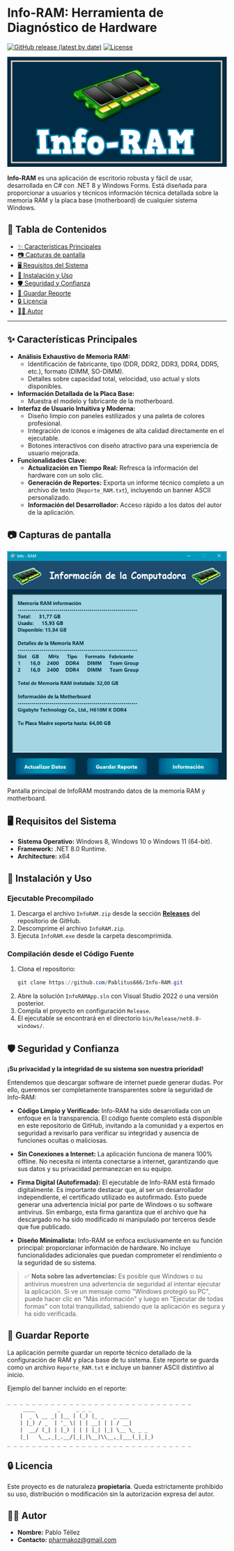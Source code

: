# Info-RAM: Herramienta de Diagnóstico de Hardware

<!-- Badges -->
[![GitHub release (latest by date)](https://img.shields.io/github/v/release/Pablitus666/Info-RAM?style=flat-square)](https://github.com/Pablitus666/Info-RAM/releases)
[![License](https://img.shields.io/badge/License-Proprietary-red.svg?style=flat-square)](LICENSE) <!-- Assuming a LICENSE file will be added or it's just a statement -->

![Social Preview](images/socialpreview.png)

**Info-RAM** es una aplicación de escritorio robusta y fácil de usar, desarrollada en C# con .NET 8 y Windows Forms. Está diseñada para proporcionar a usuarios y técnicos información técnica detallada sobre la memoria RAM y la placa base (motherboard) de cualquier sistema Windows.

## 📖 Tabla de Contenidos
- [✨ Características Principales](#-características-principales)
- [📷 Capturas de pantalla](#-capturas-de-pantalla)
- [🖥️ Requisitos del Sistema](#-requisitos-del-sistema)
- [🚀 Instalación y Uso](#-instalación-y-uso)
- [🛡️ Seguridad y Confianza](#-seguridad-y-confianza)
- [📝 Guardar Reporte](#-guardar-reporte)
- [🔒 Licencia](#-licencia)
- [👨‍💻 Autor](#-autor)

---

## ✨ Características Principales

*   **Análisis Exhaustivo de Memoria RAM:**
    *   Identificación de fabricante, tipo (DDR, DDR2, DDR3, DDR4, DDR5, etc.), formato (DIMM, SO-DIMM).
    *   Detalles sobre capacidad total, velocidad, uso actual y slots disponibles.
*   **Información Detallada de la Placa Base:**
    *   Muestra el modelo y fabricante de la motherboard.
*   **Interfaz de Usuario Intuitiva y Moderna:**
    *   Diseño limpio con paneles estilizados y una paleta de colores profesional.
    *   Integración de iconos e imágenes de alta calidad directamente en el ejecutable.
    *   Botones interactivos con diseño atractivo para una experiencia de usuario mejorada.
*   **Funcionalidades Clave:**
    *   **Actualización en Tiempo Real:** Refresca la información del hardware con un solo clic.
    *   **Generación de Reportes:** Exporta un informe técnico completo a un archivo de texto (`Reporte_RAM.txt`), incluyendo un banner ASCII personalizado.
    *   **Información del Desarrollador:** Acceso rápido a los datos del autor de la aplicación.

## 📷 Capturas de pantalla

<p align="center">
  <img src="images/screenshot.png" alt="Vista previa de la aplicación" width="600"/>
</p>

Pantalla principal de InfoRAM mostrando datos de la memoria RAM y motherboard.

## 🖥️ Requisitos del Sistema

*   **Sistema Operativo:** Windows 8, Windows 10 o Windows 11 (64-bit).
*   **Framework:** .NET 8.0 Runtime.
*   **Architecture:** x64

## 🚀 Instalación y Uso

### Ejecutable Precompilado

1.  Descarga el archivo `InfoRAM.zip` desde la sección [**Releases**](https://github.com/Pablitus666/Info-RAM/releases) del repositorio de GitHub.
2.  Descomprime el archivo `InfoRAM.zip`.
3.  Ejecuta `InfoRAM.exe` desde la carpeta descomprimida.

### Compilación desde el Código Fuente

1.  Clona el repositorio:
    ```powershell
    git clone https://github.com/Pablitus666/Info-RAM.git
    ```
2.  Abre la solución `InfoRAMApp.sln` con Visual Studio 2022 o una versión posterior.
3.  Compila el proyecto en configuración `Release`.
4.  El ejecutable se encontrará en el directorio `bin/Release/net8.0-windows/`.

## 🛡️ Seguridad y Confianza

**¡Su privacidad y la integridad de su sistema son nuestra prioridad!**

Entendemos que descargar software de internet puede generar dudas. Por ello, queremos ser completamente transparentes sobre la seguridad de Info-RAM:

*   **Código Limpio y Verificado:** Info-RAM ha sido desarrollada con un enfoque en la transparencia. El código fuente completo está disponible en este repositorio de GitHub, invitando a la comunidad y a expertos en seguridad a revisarlo para verificar su integridad y ausencia de funciones ocultas o maliciosas.

*   **Sin Conexiones a Internet:** La aplicación funciona de manera 100% offline. No necesita ni intenta conectarse a internet, garantizando que sus datos y su privacidad permanezcan en su equipo.

*   **Firma Digital (Autofirmada):** El ejecutable de Info-RAM está firmado digitalmente. Es importante destacar que, al ser un desarrollador independiente, el certificado utilizado es autofirmado. Esto puede generar una advertencia inicial por parte de Windows o su software antivirus. Sin embargo, esta firma garantiza que el archivo que ha descargado no ha sido modificado ni manipulado por terceros desde que fue publicado.

*   **Diseño Minimalista:** Info-RAM se enfoca exclusivamente en su función principal: proporcionar información de hardware. No incluye funcionalidades adicionales que puedan comprometer el rendimiento o la seguridad de su sistema.

> ✅ **Nota sobre las advertencias:** Es posible que Windows o su antivirus muestren una advertencia de seguridad al intentar ejecutar la aplicación. Si ve un mensaje como "Windows protegió su PC", puede hacer clic en "Más información" y luego en "Ejecutar de todas formas" con total tranquilidad, sabiendo que la aplicación es segura y ha sido verificada.

## 📝 Guardar Reporte

La aplicación permite guardar un reporte técnico detallado de la configuración de RAM y placa base de tu sistema. Este reporte se guarda como un archivo `Reporte_RAM.txt` e incluye un banner ASCII distintivo al inicio.

Ejemplo del banner incluido en el reporte:

```
_ _ _ _ _ _ _ _ _ _ _ _ _ _ _ _ _ _ _ _ _ _ _ _ _ _ _ _ _ _
	 ____       _     _ _ _
	|  _ \ __ _| |__ | (_) |_ _   _ ___
	| |_) / _  | '_ \| | | __| | | / __|
	|  __/ (_| | |_) | | | |_| |_| \__ \_ _ _
	|_|   \__,_|_.__/|_|_|\__|\\__,_|___(_|_|_)
_ _ _ _ _ _ _ _ _ _ _ _ _ _ _ _ _ _ _ _ _ _ _ _ _ _ _ _ _ _
```

## 🔒 Licencia

Este proyecto es de naturaleza **propietaria**. Queda estrictamente prohibido su uso, distribución o modificación sin la autorización expresa del autor.

## 👨‍💻 Autor

*   **Nombre:** Pablo Téllez
*   **Contacto:** pharmakoz@gmail.com
